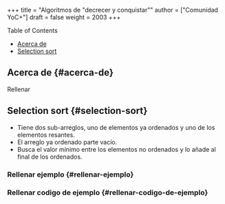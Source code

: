 +++
title = "Algoritmos de \"decrecer y conquistar\""
author = ["Comunidad YoC+"]
draft = false
weight = 2003
+++

<div class="ox-hugo-toc toc">
<div></div>

<div class="heading">Table of Contents</div>

- [Acerca de](#acerca-de)
- [Selection sort](#selection-sort)

</div>
<!--endtoc-->


## Acerca de {#acerca-de}

Rellenar


## Selection sort {#selection-sort}

-   Tiene dos sub-arreglos, uno de elementos ya ordenados y uno de los elementos resantes.
-   El arreglo ya ordenado parte vacío.
-   Busca el valor mínimo entre los elementos no ordenados y lo añade al final de los ordenados.


### Rellenar ejemplo {#rellenar-ejemplo}


### Rellenar codigo de ejemplo {#rellenar-codigo-de-ejemplo}
